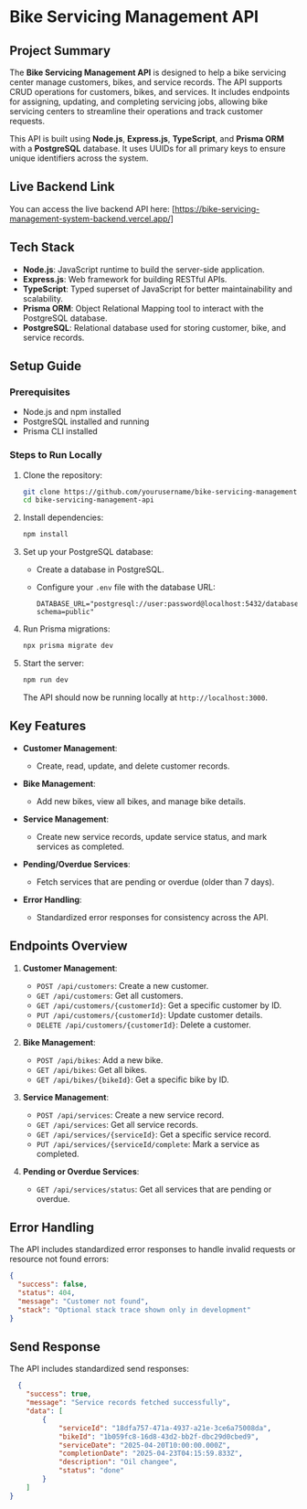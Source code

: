 # Bike Servicing Management API

## Project Summary
The **Bike Servicing Management API** is designed to help a bike servicing center manage customers, bikes, and service records. The API supports CRUD operations for customers, bikes, and services. It includes endpoints for assigning, updating, and completing servicing jobs, allowing bike servicing centers to streamline their operations and track customer requests.

This API is built using **Node.js**, **Express.js**, **TypeScript**, and **Prisma ORM** with a **PostgreSQL** database. It uses UUIDs for all primary keys to ensure unique identifiers across the system.

## Live Backend Link
You can access the live backend API here: [https://bike-servicing-management-system-backend.vercel.app/]

## Tech Stack
- **Node.js**: JavaScript runtime to build the server-side application.
- **Express.js**: Web framework for building RESTful APIs.
- **TypeScript**: Typed superset of JavaScript for better maintainability and scalability.
- **Prisma ORM**: Object Relational Mapping tool to interact with the PostgreSQL database.
- **PostgreSQL**: Relational database used for storing customer, bike, and service records.

## Setup Guide

### Prerequisites
- Node.js and npm installed
- PostgreSQL installed and running
- Prisma CLI installed

### Steps to Run Locally

1. Clone the repository:

   ```bash
   git clone https://github.com/yourusername/bike-servicing-management-api.git
   cd bike-servicing-management-api
   ```

2. Install dependencies:

   ```bash
   npm install
   ```

3. Set up your PostgreSQL database:

   - Create a database in PostgreSQL.
   - Configure your `.env` file with the database URL:

     ```
     DATABASE_URL="postgresql://user:password@localhost:5432/database_name?schema=public"
     ```

4. Run Prisma migrations:

   ```bash
   npx prisma migrate dev
   ```

5. Start the server:

   ```bash
   npm run dev
   ```

   The API should now be running locally at `http://localhost:3000`.

## Key Features

- **Customer Management**: 
  - Create, read, update, and delete customer records.
  
- **Bike Management**: 
  - Add new bikes, view all bikes, and manage bike details.
  
- **Service Management**: 
  - Create new service records, update service status, and mark services as completed.
  
- **Pending/Overdue Services**: 
  - Fetch services that are pending or overdue (older than 7 days).

- **Error Handling**: 
  - Standardized error responses for consistency across the API.

## Endpoints Overview

1. **Customer Management**:
   - `POST /api/customers`: Create a new customer.
   - `GET /api/customers`: Get all customers.
   - `GET /api/customers/{customerId}`: Get a specific customer by ID.
   - `PUT /api/customers/{customerId}`: Update customer details.
   - `DELETE /api/customers/{customerId}`: Delete a customer.

2. **Bike Management**:
   - `POST /api/bikes`: Add a new bike.
   - `GET /api/bikes`: Get all bikes.
   - `GET /api/bikes/{bikeId}`: Get a specific bike by ID.

3. **Service Management**:
   - `POST /api/services`: Create a new service record.
   - `GET /api/services`: Get all service records.
   - `GET /api/services/{serviceId}`: Get a specific service record.
   - `PUT /api/services/{serviceId/complete`: Mark a service as completed.

4. **Pending or Overdue Services**:
   - `GET /api/services/status`: Get all services that are pending or overdue.

## Error Handling
The API includes standardized error responses to handle invalid requests or resource not found errors:

```json
{
  "success": false,
  "status": 404,
  "message": "Customer not found",
  "stack": "Optional stack trace shown only in development"
}
```
## Send Response
The API includes standardized send responses:

```json
  {
    "success": true,
    "message": "Service records fetched successfully",
    "data": [
        {
            "serviceId": "18dfa757-471a-4937-a21e-3ce6a75008da",
            "bikeId": "1b059fc8-16d8-43d2-bb2f-dbc29d0cbed9",
            "serviceDate": "2025-04-20T10:00:00.000Z",
            "completionDate": "2025-04-23T04:15:59.833Z",
            "description": "Oil changee",
            "status": "done"
        }
    ]
}
```
